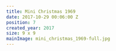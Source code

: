 ```yaml
---
title: Mini Christmas 1969
date: 2017-10-29 00:06:00 Z
position: 7
created_year: 2017
size: 9 x 9
mainImage: mini_christmas_1969-full.jpg
---
```



